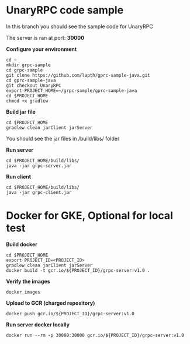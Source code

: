 # UnaryRPC code sample

In this branch you should see the sample code for UnaryRPC

The server is ran at port: **30000**

**Configure your environment**
```
cd ~
mkdir grpc-sample
cd grpc-sample
git clone https://github.com/lapth/gprc-sample-java.git
cd gprc-sample-java
git checkout UnaryRPC
export PROJECT_HOME=~/grpc-sample/gprc-sample-java
cd $PROJECT_HOME
chmod +x gradlew
```

**Build jar file**
```
cd $PROJECT_HOME
gradlew clean jarClient jarServer
```
You should see the jar files in /build/libs/ folder

**Run server**
```
cd $PROJECT_HOME/build/libs/
java -jar grpc-server.jar
```

**Run client**
```
cd $PROJECT_HOME/build/libs/
java -jar grpc-client.jar
```

# Docker for GKE, Optional for local test
**Build docker**
```
cd $PROJECT_HOME
export PROJECT_ID=<PROJECT_ID>
gradlew clean jarClient jarServer
docker build -t gcr.io/${PROJECT_ID}/grpc-server:v1.0 .
```
**Verify the images**
```
docker images
```
**Upload to GCR (charged repository)**
```
docker push gcr.io/${PROJECT_ID}/grpc-server:v1.0
```
**Run server docker locally**
```
docker run --rm -p 30000:30000 gcr.io/${PROJECT_ID}/grpc-server:v1.0
```
